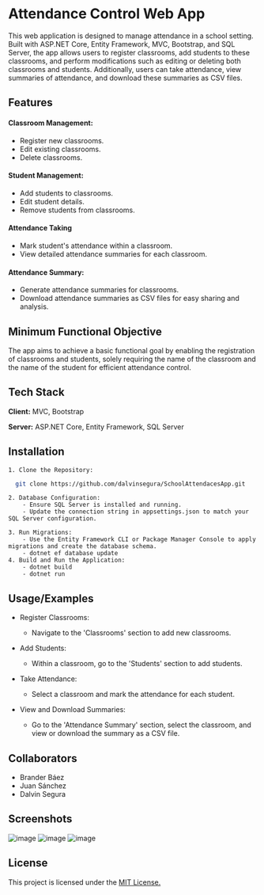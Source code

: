 
# Attendance Control Web App

This web application is designed to manage attendance in a school setting. Built with ASP.NET Core, Entity Framework, MVC, Bootstrap, and SQL Server, the app allows users to register classrooms, add students to these classrooms, and perform modifications such as editing or deleting both classrooms and students. Additionally, users can take attendance, view summaries of attendance, and download these summaries as CSV files.




## Features
#### Classroom Management:
- Register new classrooms.
- Edit existing classrooms.
- Delete classrooms.
#### Student Management:
- Add students to classrooms.
- Edit student details.
- Remove students from classrooms.
#### Attendance Taking
- Mark student's attendance within a classroom.
- View detailed attendance summaries for each classroom.
#### Attendance Summary:

- Generate attendance summaries for classrooms.
- Download attendance summaries as CSV files for easy sharing and analysis.



## Minimum Functional Objective

The app aims to achieve a basic functional goal by enabling the registration of classrooms and students, solely requiring the name of the classroom and the name of the student for efficient attendance control.
## Tech Stack

**Client:** MVC, Bootstrap

**Server:** ASP.NET Core, Entity Framework, SQL Server


## Installation

    1. Clone the Repository:

```bash
  git clone https://github.com/dalvinsegura/SchoolAttendacesApp.git
```

    2. Database Configuration: 
        - Ensure SQL Server is installed and running.
        - Update the connection string in appsettings.json to match your SQL Server configuration.

    3. Run Migrations:
        - Use the Entity Framework CLI or Package Manager Console to apply migrations and create the database schema.
        - dotnet ef database update 
    4. Build and Run the Application:
        - dotnet build
        - dotnet run
## Usage/Examples

- Register Classrooms:

    - Navigate to the 'Classrooms' section to add new classrooms.

- Add Students:
    - Within a classroom, go to the 'Students' section to add students.

- Take Attendance:

    - Select a classroom and mark the attendance for each student.
- View and Download Summaries:

    - Go to the 'Attendance Summary' section, select the classroom, and view or download the summary as a CSV file.
 
## Collaborators
- Brander Báez
- Juan Sánchez
- Dalvin Segura

## Screenshots
![image](https://github.com/user-attachments/assets/87b8b048-e5cc-4964-8f43-540bb0e0789f)
![image](https://github.com/user-attachments/assets/4c7418bb-9176-4ece-8a46-b003d9474678)
  ![image](https://github.com/user-attachments/assets/a79bccc8-27dc-4cb3-b9b7-cf47dc299c01)





## License

This project is licensed under the [MIT License.](LICENSE.txt)

